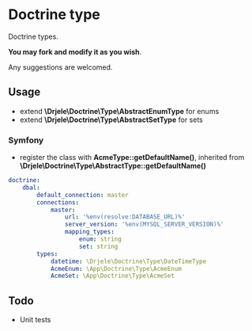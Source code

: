 # Doctrine type

Doctrine types.

**You may fork and modify it as you wish**.

Any suggestions are welcomed.

## Usage

* extend **\Drjele\Doctrine\Type\AbstractEnumType** for enums
* extend **\Drjele\Doctrine\Type\AbstractSetType** for sets

### Symfony

* register the class with **AcmeType::getDefaultName()**, inherited from **\Drjele\Doctrine\Type\AbstractType::getDefaultName()**

```yaml
doctrine:
    dbal:
        default_connection: master
        connections:
            master:
                url: '%env(resolve:DATABASE_URL)%'
                server_version: '%env(MYSQL_SERVER_VERSION)%'
                mapping_types:
                    enum: string
                    set: string
        types:
            datetime: \Drjele\Doctrine\Type\DateTimeType
            AcmeEnum: \App\Doctrine\Type\AcmeEnum
            AcmeSet: \App\Doctrine\Type\AcmeSet
```

## Todo

* Unit tests